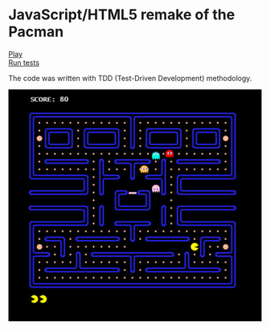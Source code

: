 JavaScript/HTML5 remake of the Pacman
=====================================

[Play](http://newagebegins.github.com/pacman/Pacman.html)  
[Run tests](http://newagebegins.github.com/pacman/SpecRunner.html)

The code was written with TDD (Test-Driven Development) methodology.

![Screenshot of the Pacman game](screenshot.jpg)
